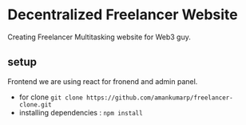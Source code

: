 # Decentralized Freelancer Website

Creating Freelancer Multitasking website for Web3 guy.

## setup

Frontend
we are using react for fronend and admin panel.

- for clone `git clone https://github.com/amankumarp/freelancer-clone.git`
- installing dependencies : `npm install`
